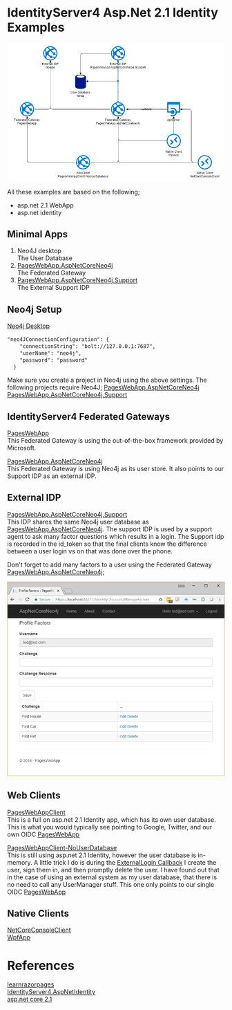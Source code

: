 # IdentityServer4 Asp.Net 2.1 Identity Examples

![Architecture](./Apps.png)


All these examples are based on the following;  
  * asp.net 2.1 WebApp  
  * asp.net identity  
  
## Minimal Apps
1. Neo4J desktop  
   The User Database
2. [PagesWebApp.AspNetCoreNeo4j](src/PagesWebApp.AspNetCoreNeo4j)  
   The Federated Gateway
3. [PagesWebApp.AspNetCoreNeo4j.Support](src/PagesWebApp.AspNetCoreNeo4j.Support)  
   The External Support IDP  



## Neo4j Setup
[Neo4j Desktop](https://neo4j.com/download/)  

```
"neo4JConnectionConfiguration": {
    "connectionString": "bolt://127.0.0.1:7687",
    "userName": "neo4j",
    "password": "password"
  }
```
Make sure you create a project in Neo4j using the above settings.  The following projects require Neo4J;
[PagesWebApp.AspNetCoreNeo4j](src/PagesWebApp.AspNetCoreNeo4j)  
[PagesWebApp.AspNetCoreNeo4j.Support](src/PagesWebApp.AspNetCoreNeo4j.Support)  


## IdentityServer4 Federated Gateways 
[PagesWebApp](src/PagesWebApp)  
This Federated Gateway is using the out-of-the-box framework provided by Microsoft.  

[PagesWebApp.AspNetCoreNeo4j](src/PagesWebApp.AspNetCoreNeo4j)  
This Federated Gateway is using Neo4j as its user store.  It also points to our Support IDP as an external IDP.  

## External IDP
[PagesWebApp.AspNetCoreNeo4j.Support](src/PagesWebApp.AspNetCoreNeo4j.Support)  
This IDP shares the same Neo4j user database as [PagesWebApp.AspNetCoreNeo4j](src/PagesWebApp.AspNetCoreNeo4j).  The support IDP is used by a support agent to ask many factor questions which results in a login.  The Support idp is recorded in the id_token so that the final clients know the difference between a user login vs on that was done over the phone.

Don't forget to add many factors to a user using the Federated Gateway [PagesWebApp.AspNetCoreNeo4j](src/PagesWebApp.AspNetCoreNeo4j);  

![Many Factor](./many-factor.png)

## Web Clients
[PagesWebAppClient](src/PagesWebAppClient)  
This is a full on asp.net 2.1 Identity app, which has its own user database.  This is what you would typically see pointing to Google, Twitter, and our own OIDC [PagesWebApp](src/PagesWebApp)  

[PagesWebAppClient-NoUserDatabase](src/PagesWebAppClient-NoUserDatabase)  
This is still using asp.net 2.1 Identity, however the user database is in-memory.  A little trick I do is during the [ExternalLogin Callback](src/PagesWebAppClient-NoUserDatabase/Areas/Identity/Pages/Account/ExternalLogin.cshtml.cs)  I create the user, sign them in, and then promptly delete the user.  I have found out that in the case of using an external system as my user database, that there is no need to call any UserManager stuff.  This one only points to our single OIDC [PagesWebApp](src/PagesWebApp)  

## Native Clients
[NetCoreConsoleClient](src/NetCoreConsoleClient)  
[WpfApp](src/WpfApp)  

# References
[learnrazorpages](https://www.learnrazorpages.com/razor-pages)  
[IdentityServer4.AspNetIdentity](https://github.com/IdentityServer/IdentityServer4.AspNetIdentity)  
[asp.net core 2.1](https://docs.microsoft.com/en-us/aspnet/core/aspnetcore-2.1?view=aspnetcore-2.1)  



